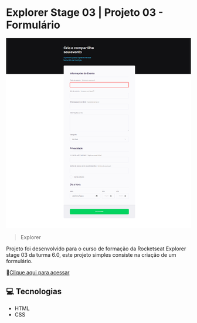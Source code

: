 # Explorer Stage 03 | Projeto 03 - Formulário

![preview](image/preview.png)

> Explorer

Projeto foi desenvolvido para o curso de formação da Rocketseat Explorer stage 03 da turma 6.0, este projeto simples consiste na criação de um formulário.

🔗[Clique aqui para acessar](https://explorer-stage3-pj3.vercel.app/)

## 💻 Tecnologias

- HTML
- CSS
